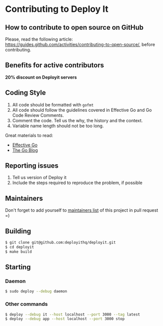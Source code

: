 # Contributing to Deploy It

## How to contribute to open source on GitHub

Please, read the following article: https://guides.github.com/activities/contributing-to-open-source/, before contributing.

## Benefits for active contributors

**20% discount on Deployit servers**

## Coding Style

1. All code should be formatted with `gofmt`
2. All code should follow the guidelines covered in Effective Go and Go Code Review Comments.
3. Comment the code. Tell us the why, the history and the context.
4. Variable name length should not be too long.

Great materials to read:
* [Effective Go](https://golang.org/doc/effective_go.html)
* [The Go Blog](https://blog.golang.org)

## Reporting issues

1. Tell us version of Deploy it
2. Include the steps required to reproduce the problem, if possible

## Maintainers

Don't forget to add yourself to [maintainers list](https://github.com/deployithq/deployit/blob/master/CONTRIBUTING.md) of this project in pull request =)

## Building

```bash
$ git clone git@github.com:deployithq/deployit.git
$ cd deployit
$ make build
```

## Starting

### Daemon

```bash
$ sudo deploy --debug daemon
```

### Other commands

```bash
$ deploy --debug it --host localhost --port 3000 --tag latest
$ deploy --debug app --host localhost --port 3000 stop
```


